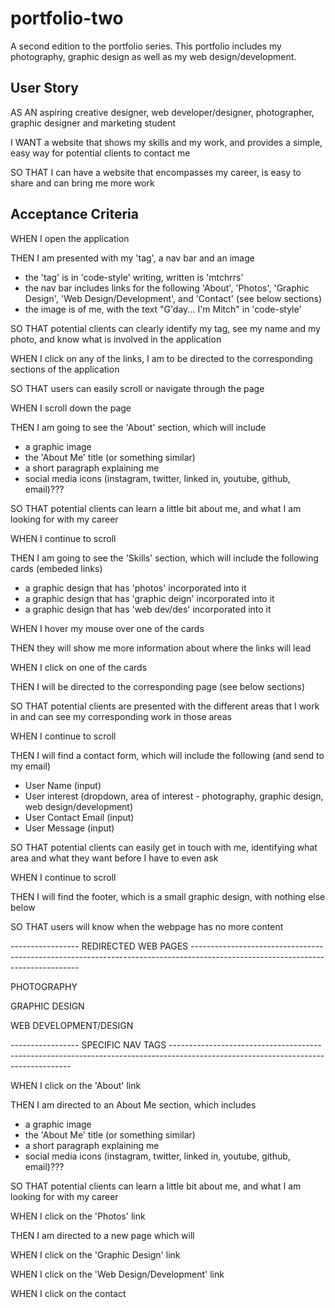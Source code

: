 # portfolio-two
A second edition to the portfolio series. This portfolio includes my photography, graphic design as well as my web design/development.


## User Story

AS AN aspiring creative designer, web developer/designer, photographer, graphic designer and marketing student

I WANT a website that shows my skills and my work, and provides a simple, easy way for potential clients to contact me

SO THAT I can have a website that encompasses my career, is easy to share and can bring me more work


## Acceptance Criteria 

WHEN I open the application

THEN I am presented with my 'tag', a nav bar and an image
 - the 'tag' is in 'code-style' writing, written is 'mtchrrs'
 - the nav bar includes links for the following 'About', 'Photos', 'Graphic Design', 'Web Design/Development', and 'Contact' (see below sections)
 - the image is of me, with the text "G'day... I'm Mitch" in 'code-style'
 
 SO THAT potential clients can clearly identify my tag, see my name and my photo, and know what is involved in the application
 
 WHEN I click on any of the links, I am to be directed to the corresponding sections of the application
 
 SO THAT users can easily scroll or navigate through the page
 
 WHEN I scroll down the page
 
 THEN I am going to see the 'About' section, which will include 
   - a graphic image 
  - the 'About Me' title (or something similar)
  - a short paragraph explaining me
  - social media icons (instagram, twitter, linked in, youtube, github, email)???
  
 SO THAT potential clients can learn a little bit about me, and what I am looking for with my career 
  
 WHEN I continue to scroll
 
 THEN I am going to see the 'Skills' section, which will include the following cards (embeded links)
  - a graphic design that has 'photos' incorporated into it
  - a graphic design that has 'graphic deign' incorporated into it
  - a graphic design that has 'web dev/des' incorporated into it
  
 WHEN I hover my mouse over one of the cards
 
 THEN they will show me more information about where the links will lead
 
 WHEN I click on one of the cards
 
 THEN I will be directed to the corresponding page (see below sections)
 
 SO THAT potential clients are presented with the different areas that I work in and can see my corresponding work in those areas
 
 WHEN I continue to scroll
 
 THEN I will find a contact form, which will include the following (and send to my email)
  - User Name (input)
  - User interest (dropdown, area of interest - photography, graphic design, web design/development)
  - User Contact Email (input)
  - User Message (input)
  
SO THAT potential clients can easily get in touch with me, identifying what area and what they want before I have to even ask
 
WHEN I continue to scroll
 
THEN I will find the footer, which is a small graphic design, with nothing else below

SO THAT users will know when the webpage has no more content

----------------- REDIRECTED WEB PAGES --------------------------------------------------------------------------------------------------------------------------------

PHOTOGRAPHY


GRAPHIC DESIGN


WEB DEVELOPMENT/DESIGN


 
----------------- SPECIFIC NAV TAGS -----------------------------------------------------------------------------------------------------------------------------------
 
 WHEN I click on the 'About' link
 
 THEN I am directed to an About Me section, which includes
  - a graphic image 
  - the 'About Me' title (or something similar)
  - a short paragraph explaining me
  - social media icons (instagram, twitter, linked in, youtube, github, email)???
  
 SO THAT potential clients can learn a little bit about me, and what I am looking for with my career
 
 WHEN I click on the 'Photos' link
 
 THEN I am directed to a new page which will
 
 
 WHEN I click on the 'Graphic Design' link 
 
 WHEN I click on the 'Web Design/Development' link 
 
 WHEN I click on the contact
 
 
 
